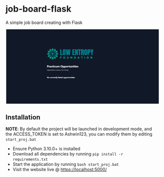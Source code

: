 # job-board-flask
 A simple job board creating with Flask

<p align=center>
<img src="preview.png" width=500>
</p>

## Installation
**NOTE**: By default the project will be launched in development mode, and the ACCESS_TOKEN is set to Ashwin123, you can modify them by editing `start_proj.bat`
- Ensure Python 3.10.0+ is installed
- Download all dependencies by running `pip install -r requirements.txt`
- Start the application by running `bash start_proj.bat`
- Visit the website live @ [https://localhost:5000/](https://localhost:5000/)